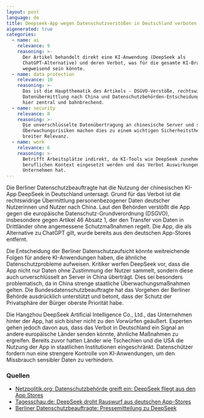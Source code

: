 ```yaml
---
layout: post
language: de
title: Deepseek-App wegen Datenschutzverstößen in Deutschland verboten
aigenerated: true
categories:
  - name: ai
    relevance: 9
    reasoning: >-
      Der Artikel behandelt direkt eine KI-Anwendung (DeepSeek als
      ChatGPT-Alternative) und deren Verbot, was für die gesamte KI-Branche
      wegweisend sein könnte.
  - name: data protection
    relevance: 10
    reasoning: >-
      Das ist die Hauptthematik des Artikels - DSGVO-Verstöße, rechtswidrige
      Datenübermittlung nach China und Datenschutzbehörden-Entscheidungen sind
      hier zentral und bahnbrechend.
  - name: security
    relevance: 8
    reasoning: >-
      Die unverschlüsselte Datenübertragung an chinesische Server und staatliche
      Überwachungsrisiken machen dies zu einem wichtigen Sicherheitsthema mit
      breiter Relevanz.
  - name: work
    relevance: 6
    reasoning: >-
      Betrifft Arbeitsplätze indirekt, da KI-Tools wie DeepSeek zunehmend im
      beruflichen Kontext eingesetzt werden und das Verbot Auswirkungen auf
      Unternehmen hat.
---
```


Die Berliner Datenschutzbeauftragte hat die Nutzung der chinesischen KI-App DeepSeek in Deutschland untersagt. Grund für das Verbot ist die rechtswidrige Übermittlung personenbezogener Daten deutscher Nutzerinnen und Nutzer nach China. Laut den Behörden verstößt die App gegen die europäische Datenschutz-Grundverordnung (DSGVO), insbesondere gegen Artikel 46 Absatz 1, der den Transfer von Daten in Drittländer ohne angemessene Schutzmaßnahmen regelt. Die App, die als Alternative zu ChatGPT gilt, wurde bereits aus den deutschen App-Stores entfernt.  

<!--more-->

Die Entscheidung der Berliner Datenschutzaufsicht könnte weitreichende Folgen für andere KI-Anwendungen haben, die ähnliche Datenschutzprobleme aufweisen. Kritiker werfen DeepSeek vor, dass die App nicht nur Daten ohne Zustimmung der Nutzer sammelt, sondern diese auch unverschlüsselt an Server in China überträgt. Dies sei besonders problematisch, da in China strenge staatliche Überwachungsmaßnahmen gelten. Die Bundesdatenschutzbeauftragte hat das Vorgehen der Berliner Behörde ausdrücklich unterstützt und betont, dass der Schutz der Privatsphäre der Bürger oberste Priorität habe.

Die Hangzhou DeepSeek Artificial Intelligence Co., Ltd., das Unternehmen hinter der App, hat sich bisher nicht zu den Vorwürfen geäußert. Experten gehen jedoch davon aus, dass das Verbot in Deutschland ein Signal an andere europäische Länder senden könnte, ähnliche Maßnahmen zu ergreifen. Bereits zuvor hatten Länder wie Tschechien und die USA die Nutzung der App in staatlichen Institutionen eingeschränkt. Datenschützer fordern nun eine strengere Kontrolle von KI-Anwendungen, um den Missbrauch sensibler Daten zu verhindern.

### Quellen
- [Netzpolitik.org: Datenschutzbehörde greift ein: DeepSeek fliegt aus den App Stores](https://netzpolitik.org/2025/datenschutzbehoerde-greift-ein-deepseek-fliegt-aus-den-app-stores/)  
- [Tagesschau.de: DeepSeek droht Rauswurf aus deutschen App-Stores](https://www.tagesschau.de/inland/deepseek-datenschutz-102.html)  
- [Berliner Datenschutzbeauftragte: Pressemitteilung zu DeepSeek](https://www.datenschutz-berlin.de/pressemitteilung/berliner-datenschutzbeauftragte-meldet-ki-app-deepseek-in-deutschland-bei-apple-und-google-als-rechtswidrigen-inhalt/)
